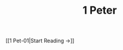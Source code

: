 ﻿---
title: 1 Peter
description: 
permalink: 
aliases:
  - 1 Peter
tags: 
draft:
date:
---

[[1 Pet-01|Start Reading →]]
